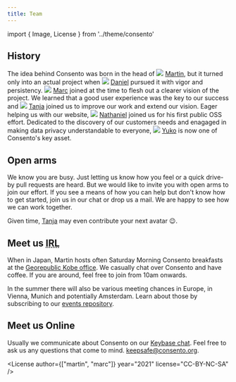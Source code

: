 ```yaml
---
title: Team
---
```

import { Image, License } from '../theme/consento'

## History
The idea behind Consento was born in the head of <img src="/img/tanja/cc-by-nc-nd/team//Martin.svg" className="inline__image"/> [Martin](/team/martin), but it turned only into an actual project when <img src="/img/tanja/cc-by-nc-nd/team//Daniel.svg" className="inline__image"/> [Daniel](/team/daniel) pursued it with vigor and persistency. <img src="/img/tanja/cc-by-nc-nd/team//Marc.svg" className="inline__image"/> [Marc](/team/marc) joined at the time to flesh out a clearer vision of the project. We learned that a good user experience was the key to our success and <img src="/img/tanja/cc-by-nc-nd/team//Tanja.svg" className="inline__image"/> [Tanja](/team/tanja) joined us to improve our work and extend our vision. Eager helping us with our website, <img src="/img/tanja/cc-by-nc-nd/team//Nathaniel.svg" className="inline__image"/> [Nathaniel](/team/nathaniel) joined us for his first public OSS effort. Dedicated to the discovery of our customers needs and enagaged in making data privacy understandable to everyone, <img src="/img/tanja/cc-by-nc-nd/team//Yuko.svg" className="inline__image"/> [Yuko](/team/yuko) is now one of Consento's key asset.

## Open arms
We know you are busy. Just letting us know how you feel or a quick drive-by pull requests are heard. But we would like to invite you with open arms to join our effort. If you see a means of how you can help but don't know how to get started, join us in our chat or drop us a mail. We are happy to see how we can work together.

Given time, [Tanja](/team/tanja) may even contribute your next avatar 😉.

## Meet us <abbr title="In real life">IRL</abbr>
When in Japan, Martin hosts often Saturday Morning Consento breakfasts at the <a href="https://www.openstreetmap.org/node/6389783433">Georepublic Kobe office</a>. We casually chat over Consento and have coffee. If you are around, feel free to join from 10am onwards.

In the summer there will also be various meeting chances in Europe, in Vienna, Munich and potentially Amsterdam. Learn about those by subscribing to our <a href="https://github.com/consento-org/events">events repository</a>.

## Meet us Online
Usually we communicate about Consento on our <a href="https://keybase.io/team/consento">Keybase chat</a>. Feel free to ask us any questions that come to mind. [keepsafe@consento.org](mailto:keepsafe@consento.org).

<License author={["martin", "marc"]} year="2021" license="CC-BY-NC-SA" />
